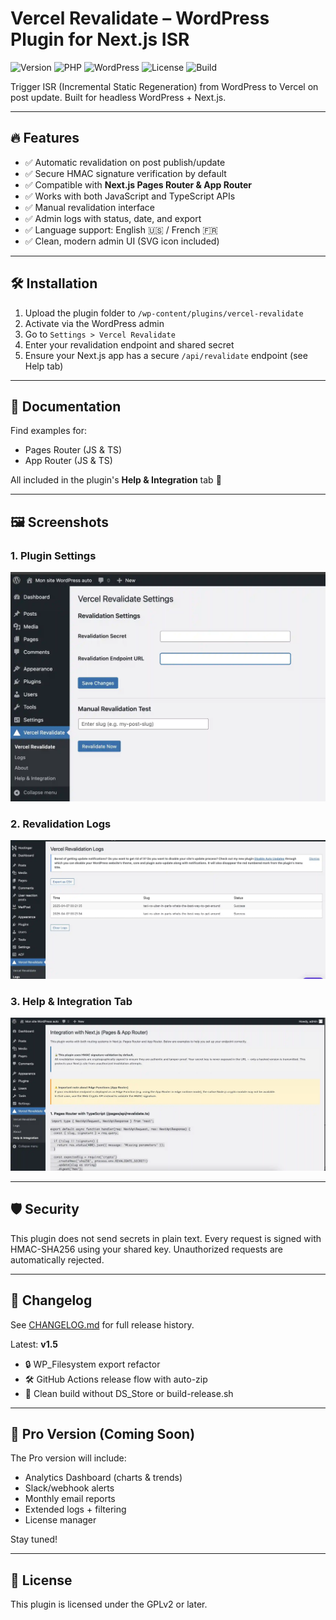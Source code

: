 # Vercel Revalidate – WordPress Plugin for Next.js ISR

![Version](https://img.shields.io/badge/version-1.5-blue.svg)
![PHP](https://img.shields.io/badge/PHP-7.4%2B-8892BF?logo=php)
![WordPress](https://img.shields.io/badge/tested%20up%20to-6.7-blue)
![License](https://img.shields.io/badge/license-GPLv2-blue)
![Build](https://github.com/amarnaud2/vercel-revalidate/actions/workflows/build-release.yml/badge.svg)

Trigger ISR (Incremental Static Regeneration) from WordPress to Vercel on post update. Built for headless WordPress + Next.js.

---

## 🔥 Features

- ✅ Automatic revalidation on post publish/update
- ✅ Secure HMAC signature verification by default
- ✅ Compatible with **Next.js Pages Router & App Router**
- ✅ Works with both JavaScript and TypeScript APIs
- ✅ Manual revalidation interface
- ✅ Admin logs with status, date, and export
- ✅ Language support: English 🇺🇸 / French 🇫🇷
- ✅ Clean, modern admin UI (SVG icon included)

---

## 🛠 Installation

1. Upload the plugin folder to `/wp-content/plugins/vercel-revalidate`
2. Activate via the WordPress admin
3. Go to `Settings > Vercel Revalidate`
4. Enter your revalidation endpoint and shared secret
5. Ensure your Next.js app has a secure `/api/revalidate` endpoint (see Help tab)

---

## 📘 Documentation

Find examples for:
- Pages Router (JS & TS)
- App Router (JS & TS)

All included in the plugin's **Help & Integration** tab 🧩

---

## 🖼️ Screenshots

### 1. Plugin Settings
![Plugin Settings](./assets/screenshot-1.webp)

### 2. Revalidation Logs
![Revalidation Logs](./assets/screenshot-2.webp)

### 3. Help & Integration Tab
![Integration Help](./assets/screenshot-3.webp)

---

## 🛡️ Security

This plugin does not send secrets in plain text. Every request is signed with HMAC-SHA256 using your shared key. Unauthorized requests are automatically rejected.

---

## 🧾 Changelog

See [CHANGELOG.md](./CHANGELOG.md) for full release history.

Latest: **v1.5**
- 🔒 WP_Filesystem export refactor
- 🛠️ GitHub Actions release flow with auto-zip
- 🧼 Clean build without DS_Store or build-release.sh

---

## 💼 Pro Version (Coming Soon)

The Pro version will include:
- Analytics Dashboard (charts & trends)
- Slack/webhook alerts
- Monthly email reports
- Extended logs + filtering
- License manager

Stay tuned!

---

## 📜 License

This plugin is licensed under the GPLv2 or later.

